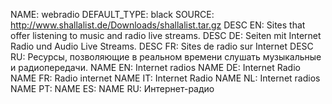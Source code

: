 NAME:   webradio
DEFAULT_TYPE: black
SOURCE: http://www.shallalist.de/Downloads/shallalist.tar.gz
DESC EN: Sites that offer listening to music and radio live streams.
DESC DE: Seiten mit Internet Radio und Audio Live Streams.
DESC FR: Sites de radio sur Internet
DESC RU: Ресурсы, позволяющие в реальном времени слушать музыкальные и радиопередачи.
NAME EN: Internet radios
NAME DE: Internet Radio
NAME FR: Radio internet
NAME IT: Internet Radio
NAME NL: Internet radios
NAME PT:
NAME ES:
NAME RU: Интернет-радио

